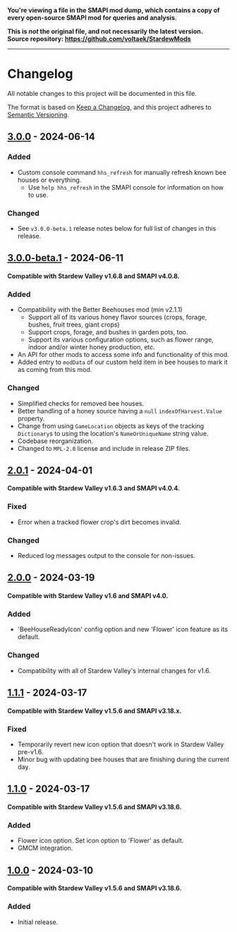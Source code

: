 **You're viewing a file in the SMAPI mod dump, which contains a copy of every open-source SMAPI mod
for queries and analysis.**

**This is _not_ the original file, and not necessarily the latest version.**  
**Source repository: https://github.com/voltaek/StardewMods**

----

# Changelog

All notable changes to this project will be documented in this file.

The format is based on [Keep a Changelog](https://keepachangelog.com/en/1.1.0/),
and this project adheres to [Semantic Versioning](https://semver.org/spec/v2.0.0.html).

## [3.0.0] - 2024-06-14

### Added
- Custom console command `hhs_refresh` for manually refresh known bee houses or everything.
	- Use `help hhs_refresh` in the SMAPI console for information on how to use.

### Changed
- See `v3.0.0-beta.1` release notes below for full list of changes in this release.


## [3.0.0-beta.1] - 2024-06-11
#### Compatible with Stardew Valley v1.6.8 and SMAPI v4.0.8.

### Added
- Compatibility with the Better Beehouses mod (min v2.1.1)
	- Support all of its various honey flavor sources (crops, forage, bushes, fruit trees, giant crops)
	- Support crops, forage, and bushes in garden pots, too.
	- Support its various configuration options, such as flower range, indoor and/or winter honey production, etc.
- An API for other mods to access some info and functionality of this mod.
- Added entry to `modData` of our custom held item in bee houses to mark it as coming from this mod.

### Changed
- Simplified checks for removed bee houses.
- Better handling of a honey source having a `null` `indexOfHarvest.Value` property.
- Change from using `GameLocation` objects as keys of the tracking `Dictionary`s to using the location's `NameOrUniqueName` string value.
- Codebase reorganization.
- Changed to `MPL-2.0` license and include in release ZIP files.


## [2.0.1] - 2024-04-01
#### Compatible with Stardew Valley v1.6.3 and SMAPI v4.0.4.

### Fixed
- Error when a tracked flower crop's dirt becomes invalid.

### Changed
- Reduced log messages output to the console for non-issues.


## [2.0.0] - 2024-03-19
#### Compatible with Stardew Valley v1.6 and SMAPI v4.0.

### Added
- 'BeeHouseReadyIcon' config option and new 'Flower' icon feature as its default.

### Changed
- Compatibility with all of Stardew Valley's internal changes for v1.6.


## [1.1.1] - 2024-03-17
#### Compatible with Stardew Valley v1.5.6 and SMAPI v3.18.x.

### Fixed
- Temporarily revert new icon option that doesn't work in Stardew Valley pre-v1.6.
- Minor bug with updating bee houses that are finishing during the current day.


## [1.1.0] - 2024-03-17
#### Compatible with Stardew Valley v1.5.6 and SMAPI v3.18.6.

### Added
- Flower icon option. Set icon option to 'Flower' as default.
- GMCM integration.


## [1.0.0] - 2024-03-10
#### Compatible with Stardew Valley v1.5.6 and SMAPI v3.18.6.

### Added
- Initial release.

[3.0.0]: https://github.com/voltaek/StardewMods/releases/tag/v3.0.0
[3.0.0-beta.1]: https://github.com/voltaek/StardewMods/releases/tag/v3.0.0-beta.1
[2.0.1]: https://github.com/voltaek/StardewMods/releases/tag/v2.0.1
[2.0.0]: https://github.com/voltaek/StardewMods/releases/tag/v2.0.0
[1.1.1]: https://github.com/voltaek/StardewMods/releases/tag/v1.1.1
[1.1.0]: https://github.com/voltaek/StardewMods/releases/tag/v1.1.0
[1.0.0]: https://github.com/voltaek/StardewMods/releases/tag/v1.0.0
